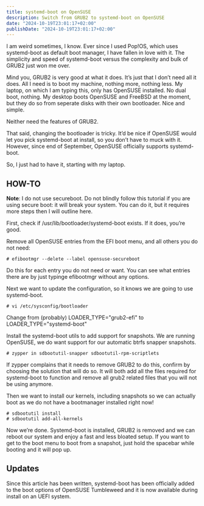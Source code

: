 ```yaml
---
title: systemd-boot on OpenSUSE
description: Switch from GRUB2 to systemd-boot on OpenSUSE
date: "2024-10-19T23:01:17+02:00"
publishDate: "2024-10-19T23:01:17+02:00"
---
```

I am weird sometimes, I know. Ever since I used Pop!OS, which uses systemd-boot as default boot manager, I have fallen in love with it. The simplicity and speed of systemd-boot versus the complexity and bulk of GRUB2 just won me over.

Mind you, GRUB2 is very good at what it does. It’s just that I don’t need all it does. All I need is to boot my machine, nothing more, nothing less. My laptop, on which I am typing this, only has OpenSUSE installed. No dual boot, nothing. My desktop boots OpenSUSE and FreeBSD at the moment, but they do so from seperate disks with their own bootloader. Nice and simple.

Neither need the features of GRUB2.

That said, changing the bootloader is tricky. It’d be nice if OpenSUSE would let you pick systemd-boot at install, so you don’t have to muck with it. However, since end of September, OpenSUSE officially supports systemd-boot.

So, I just had to have it, starting with my laptop.

## HOW-TO

**Note**: I do not use secureboot. Do not blindly follow this tutorial if you are using secure boot: it will break your system. You can do it, but it requires more steps then I will outline here.

First, check if /usr/lib/bootloader/systemd-boot exists. If it does, you’re good.

Remove all OpenSUSE entries from the EFI boot menu, and all others you do not need:

    # efibootmgr --delete --label opensuse-secureboot
Do this for each entry you do not need or want. You can see what entries there are by just typinge efibootmgr without any options.

Next we want to update the configuration, so it knows we are going to use systemd-boot.

    # vi /etc/sysconfig/bootloader 
Change from (probably) LOADER_TYPE="grub2-efi" to LOADER_TYPE="systemd-boot"

Install the systemd-boot utils to add support for snapshots. We are running OpenSUSE, we do want support for our automatic btrfs snapper snapshots.

    # zypper in sdbootutil-snapper sdbootutil-rpm-scriptlets
If zypper complains that it needs to remove GRUB2 to do this, confirm by choosing the solution that will do so. It will both add all the files required for systemd-boot to function and remove all grub2 related files that you will not be using anymore.

Then we want to install our kernels, including snapshots so we can actually boot as we do not have a bootmanager installed right now!

    # sdbootutil install
    # sdbootutil add-all-kernels
Now we’re done. Systemd-boot is installed, GRUB2 is removed and we can reboot our system and enjoy a fast and less bloated setup. If you want to get to the boot menu to boot from a snapshot, just hold the spacebar while booting and it will pop up.

## Updates
Since this article has been written, systemd-boot has been officially added to the boot options of OpenSUSE Tumbleweed and it is now available during install on an UEFI system.
